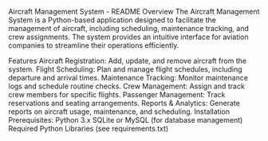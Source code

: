 Aircraft Management System - README
Overview
The Aircraft Management System is a Python-based application designed to facilitate the management of aircraft, including scheduling, maintenance tracking, and crew assignments. The system provides an intuitive interface for aviation companies to streamline their operations efficiently.

Features
Aircraft Registration: Add, update, and remove aircraft from the system.
Flight Scheduling: Plan and manage flight schedules, including departure and arrival times.
Maintenance Tracking: Monitor maintenance logs and schedule routine checks.
Crew Management: Assign and track crew members for specific flights.
Passenger Management: Track reservations and seating arrangements.
Reports & Analytics: Generate reports on aircraft usage, maintenance, and scheduling.
Installation
Prerequisites:
Python 3.x
SQLite or MySQL (for database management)
Required Python Libraries (see requirements.txt)
